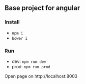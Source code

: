 ## Base project for angular

### Install
- `npm i`
- `bower i`

### Run
- dev: `npm run dev`
- prod: `npm run prod`

Open page on http://localhost:8003